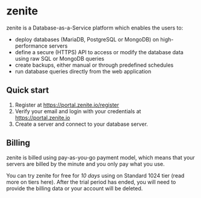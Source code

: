 # zenite

zenite is a Database-as-a-Service platform which enables the users to:

* deploy databases (MariaDB, PostgreSQL or MongoDB) on high-performance servers
* define a secure (HTTPS) API to access or modify the database data using raw SQL or MongoDB queries
* create backups, either manual or through predefined schedules
* run database queries directly from the web application

## Quick start

1. Register at https://portal.zenite.io/register
2. Verify your email and login with your credentials at https://portal.zenite.io
3. Create a server and connect to your database server.

## Billing

zenite is billed using pay-as-you-go payment model, which means that your servers are billed by the minute and you only pay what you use.

You can try zenite for free for *10 days* using on Standard 1024 tier (read more on tiers here). After the trial period has ended, you will need to provide the billing data or your account will be deleted.

